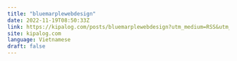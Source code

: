 ```yaml
---
title: "bluemarplewebdesign"
date: 2022-11-19T08:50:33Z
link: https://kipalog.com/posts/bluemarplewebdesign?utm_medium=RSS&utm_source=news.12bit.vn
site: kipalog.com
language: Vietnamese
draft: false
---
```

